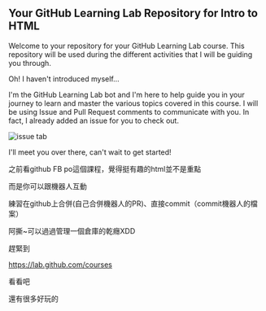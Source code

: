 ## Your GitHub Learning Lab Repository for Intro to HTML

Welcome to your repository for your GitHub Learning Lab course. This repository will be used during the different activities that I will be guiding you through.

Oh! I haven't introduced myself...

I'm the GitHub Learning Lab bot and I'm here to help guide you in your journey to learn and master the various topics covered in this course. I will be using Issue and Pull Request comments to communicate with you. In fact, I already added an issue for you to check out.

![issue tab](https://lab.github.com/public/images/issue_tab.png)

I'll meet you over there, can't wait to get started!

之前看github FB po這個課程，覺得挺有趣的html並不是重點

而是你可以跟機器人互動


練習在github上合併(自己合併機器人的PR)、直接commit（commit機器人的檔案）

阿撕~可以過過管理一個倉庫的乾癮XDD

趕緊到

https://lab.github.com/courses

看看吧

還有很多好玩的
